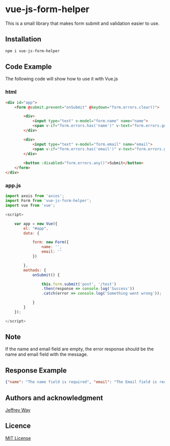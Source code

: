 # vue-js-form-helper

This is a small library that makes form submit and validation easier to use.

## Installation

```bash
npm i vue-js-form-helper
```

## Code Example

The following code will show how to use it with Vue.js

### html

```html
<div id="app">
    <form @submit.prevent="onSubmit" @keydown="form.errors.clear()">

        <div>
            <input type="text" v-model="form.name" name="name">
            <span v-if="form.errors.has('name')" v-text="form.errors.get('name')"></span>
        </div>

        <div>
            <input type="text" v-model="form.email" name="email">
            <span v-if="form.errors.has('email')" v-text="form.errors.get('email')"></span>
        </div>
        
        <button :disabled="form.errors.any()">Submit</button>
    </form>
</div>
```

### app.js

```js
import axois from 'axios';
import Form from 'vue-js-form-helper';
import vue from 'vue';

<script>

    var app = new Vue({
        el: "#app",
        data: {

            form: new Form({ 
                name: '',
                email: ''
            })

        },
        methods: {
            onSubmit() {

                this.form.submit('post', '/test')
                .then(response => console.log('Success'))
                .catch(error => console.log('Something went wrong'));

            }
        }
    });

</script>
```

## Note

If the name and email field are empty, the error response should be the name and email field with the message.

## Response Example
```JSON
{"name": "The name field is required", "email": "The Email field is required"}
```

## Authors and acknowledgment

[Jeffrey Way](https://github.com/laracasts/Vue-Forms) 

## Licence
[MIT License](https://opensource.org/licenses/MIT)
